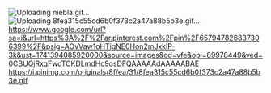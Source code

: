 ![Uploading niebla.gif…]()
![Uploading 8fea315c55cd6b0f373c2a47a88b5b3e.gif…]()
https://www.google.com/url?sa=i&url=https%3A%2F%2Far.pinterest.com%2Fpin%2F657947826837306399%2F&psig=AOvVaw1oHTigNE0Hon2mJxklP-3k&ust=1741394085920000&source=images&cd=vfe&opi=89978449&ved=0CBUQjRxqFwoTCKDLmdHc9osDFQAAAAAdAAAAABAE
https://i.pinimg.com/originals/8f/ea/31/8fea315c55cd6b0f373c2a47a88b5b3e.gif
